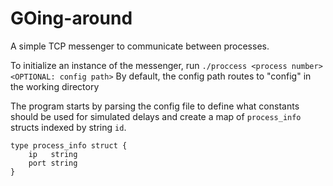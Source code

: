 # GOing-around

A simple TCP messenger to communicate between processes. 

To initialize an instance of the messenger, run `./proccess <process number> <OPTIONAL: config path>`
By default, the config path routes to "config" in the working directory

The program starts by parsing the config file to define what constants should be used for simulated delays and create a map of `process_info` structs indexed by string `id`.

    type process_info struct {
        ip   string
        port string
    }



